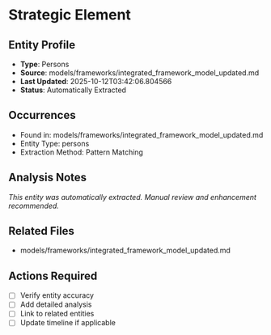 # Strategic Element

## Entity Profile
- **Type**: Persons
- **Source**: models/frameworks/integrated_framework_model_updated.md
- **Last Updated**: 2025-10-12T03:42:06.804566
- **Status**: Automatically Extracted

## Occurrences
- Found in: models/frameworks/integrated_framework_model_updated.md
- Entity Type: persons
- Extraction Method: Pattern Matching

## Analysis Notes
*This entity was automatically extracted. Manual review and enhancement recommended.*

## Related Files
- models/frameworks/integrated_framework_model_updated.md

## Actions Required
- [ ] Verify entity accuracy
- [ ] Add detailed analysis
- [ ] Link to related entities
- [ ] Update timeline if applicable
